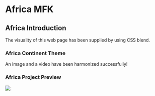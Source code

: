 <h1>Africa MFK</h1>

<h2>Africa Introduction</h2>
<p>The visuality of this web page has been supplied by using CSS blend.</p>
<h3>Africa Continent Theme</h3>
<p>An image and a video have been harmonized successfully!</p>

<h3>Africa Project Preview </h3>

![](https://github.com/MFKORKMAZ42/first-work-2/blob/main/gifafrica.gif)
<br/>
 <br/>
 
